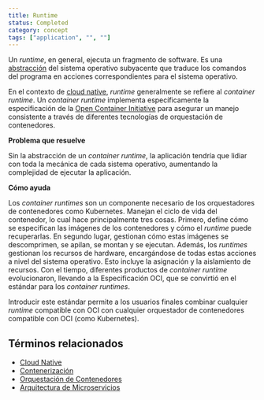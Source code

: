 ```yaml
---
title: Runtime
status: Completed
category: concept
tags: ["application", "", ""]
---
```


Un *runtime*, en general, ejecuta un fragmento de software. Es una [abstracción](/es/abstraction/) del sistema operativo subyacente que traduce los comandos del programa en acciones correspondientes para el sistema operativo.

En el contexto de [cloud native](/es/cloud-native-apps/), *runtime* generalmente se refiere al *container runtime*. Un *container runtime* implementa específicamente la especificación de la [Open Container Initiative](https://opencontainers.org/) para asegurar un manejo consistente a través de diferentes tecnologías de orquestación de contenedores.

**Problema que resuelve**

Sin la abstracción de un *container runtime*, la aplicación tendría que lidiar con toda la mecánica de cada sistema operativo, aumentando la complejidad de ejecutar la aplicación.

**Cómo ayuda**

Los *container runtimes* son un componente necesario de los orquestadores de contenedores como Kubernetes. Manejan el ciclo de vida del contenedor, lo cual hace principalmente tres cosas. Primero, define cómo se especifican las imágenes de los contenedores y cómo el *runtime* puede recuperarlas. En segundo lugar, gestionan cómo estas imágenes se descomprimen, 
se apilan, se montan y se ejecutan. Además, los *runtimes* gestionan los recursos de hardware, encargándose de todas estas acciones a nivel del sistema operativo. Esto incluye la asignación y la aislamiento de recursos.
Con el tiempo, diferentes productos de *container runtime* evolucionaron, llevando a la Especificación OCI, que se convirtió en el estándar para los *container runtimes*.

Introducir este estándar permite a los usuarios finales combinar cualquier *runtime* compatible con OCI con cualquier orquestador de contenedores compatible con OCI (como Kubernetes).

## Términos relacionados

- [Cloud Native](https://glossary.cncf.io/es/cloud-native-apps/)
- [Contenerización](https://glossary.cncf.io/es/containerization/)
- [Orquestación de Contenedores](https://glossary.cncf.io/es/container-orchestration/)
- [Arquitectura de Microservicios](https://glossary.cncf.io/es/microservices-architecture/)
